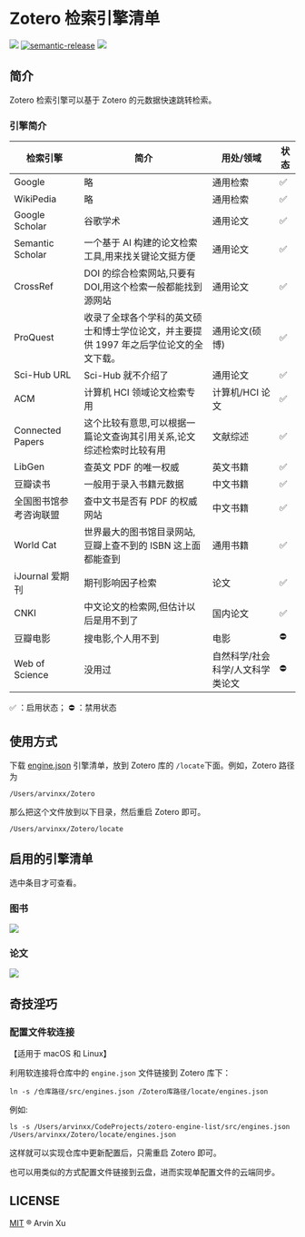 # Zotero 检索引擎清单

![][version-url] [![semantic-release](https://img.shields.io/badge/%20%20%F0%9F%93%A6%F0%9F%9A%80-semantic--release-e10079.svg)](https://github.com/semantic-release/semantic-release) ![][license-url]

[version-url]: https://img.shields.io/github/v/release/arvinxx/zotero-enginelist
[license-url]: https://img.shields.io/github/license/arvinxx/zotero-enginelist

## 简介

Zotero 检索引擎可以基于 Zotero 的元数据快速跳转检索。

### 引擎简介

| 检索引擎               | 简介                                                                                   | 用处/领域                        | 状态 |
| ---------------------- | -------------------------------------------------------------------------------------- | -------------------------------- | ---- |
| Google                 | 略                                                                                     | 通用检索                         | ✅   |
| WikiPedia              | 略                                                                                     | 通用检索                         | ✅   |
| Google Scholar         | 谷歌学术                                                                               | 通用论文                         | ✅   |
| Semantic Scholar       | 一个基于 AI 构建的论文检索工具,用来找关键论文挺方便                                    | 通用论文                         | ✅   |
| CrossRef               | DOI 的综合检索网站,只要有 DOI,用这个检索一般都能找到源网站                             | 通用论文                         | ✅   |
| ProQuest               | 收录了全球各个学科的英文硕士和博士学位论文，并主要提供 1997 年之后学位论文的全文下载。 | 通用论文(硕博)                   | ✅ ️ |
| Sci-Hub URL            | Sci-Hub 就不介绍了                                                                     | 通用论文                         | ✅   |
| ACM                    | 计算机 HCI 领域论文检索专用                                                            | 计算机/HCI 论文                  | ✅   |
| Connected Papers       | 这个比较有意思,可以根据一篇论文查询其引用关系,论文综述检索时比较有用                   | 文献综述                         | ✅   |
| LibGen                 | 查英文 PDF 的唯一权威                                                                  | 英文书籍                         | ✅   |
| 豆瓣读书               | 一般用于录入书籍元数据                                                                 | 中文书籍                         | ✅   |
| 全国图书馆参考咨询联盟 | 查中文书是否有 PDF 的权威网站                                                          | 中文书籍                         | ✅   |
| World Cat              | 世界最大的图书馆目录网站,豆瓣上查不到的 ISBN 这上面都能查到                            | 通用书籍                         | ✅   |
| iJournal 爱期刊        | 期刊影响因子检索                                                                       | 论文                         | ✅   |
| CNKI                   | 中文论文的检索网,但估计以后是用不到了                                                  | 国内论文                         | ✅   |
| 豆瓣电影               | 搜电影,个人用不到                                                                      | 电影                             | ⛔️  |
| Web of Science         | 没用过                                                                                 | 自然科学/社会科学/人文科学类论文 | ⛔️  |

✅ ：启用状态； ⛔️ ：禁用状态

## 使用方式

下载 [engine.json](https://raw.githubusercontent.com/arvinxx/zotero-enginelist/master/engines.json) 引擎清单，放到 Zotero 库的 `/locate`下面。例如，Zotero 路径为

```
/Users/arvinxx/Zotero
```

那么把这个文件放到以下目录，然后重启 Zotero 即可。

```
/Users/arvinxx/Zotero/locate
```

## 启用的引擎清单

选中条目才可查看。

### 图书

![](https://gw.alipayobjects.com/zos/antfincdn/1RZF5Wkvjm/4fd6a5bc-9392-48cb-891f-206d308dee43.png)

### 论文

![](https://gw.alipayobjects.com/zos/antfincdn/8mopbkZqpN/62ebb9ac-266b-4571-8265-8ef3562f7d96.png)

## 奇技淫巧

### 配置文件软连接

【适用于 macOS 和 Linux】

利用软连接将仓库中的 `engine.json` 文件链接到 Zotero 库下：

```
ln -s /仓库路径/src/engines.json /Zotero库路径/locate/engines.json
```

例如:
```shell
ls -s /Users/arvinxx/CodeProjects/zotero-engine-list/src/engines.json /Users/arvinxx/Zotero/locate/engines.json
```

这样就可以实现仓库中更新配置后，只需重启 Zotero 即可。

也可以用类似的方式配置文件链接到云盘，进而实现单配置文件的云端同步。

## LICENSE

[MIT](./LICENSE) ® Arvin Xu
